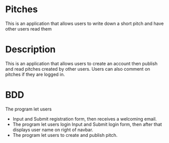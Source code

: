 # Pitches
This is an application that allows users to write down a short pitch and have other users read them

# Description
This is an application that allows users to create an account then publish and read pitches created by other users. Users can also comment on pitches if they are logged in.

# BDD
The program let users

* Input and Submit registration form,
then  receives a welcoming email.
* The program let users login
Input and Submit login form,
then after that displays user name on right of navbar.
* The program let users to create and publish  pitch.
